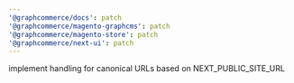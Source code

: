 ```yaml
---
'@graphcommerce/docs': patch
'@graphcommerce/magento-graphcms': patch
'@graphcommerce/magento-store': patch
'@graphcommerce/next-ui': patch
---
```


implement handling for canonical URLs based on NEXT_PUBLIC_SITE_URL
